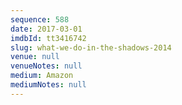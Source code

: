 ```yaml
---
sequence: 588
date: 2017-03-01
imdbId: tt3416742
slug: what-we-do-in-the-shadows-2014
venue: null
venueNotes: null
medium: Amazon
mediumNotes: null
---
```

